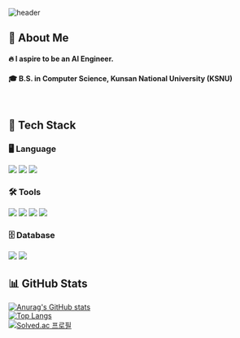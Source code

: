 ![header](https://capsule-render.vercel.app/api?type=waving&color=gradient&height=300&section=header&text=Gondra's%20GitHub%20%F0%9F%A4%97)

## 👀 About Me  
#### 🔥 I aspire to be an AI Engineer.  
#### 🎓 B.S. in Computer Science, Kunsan National University (KSNU)  
<br/>

## 🧱 Tech Stack  

### 🖥️ Language  
<img src="https://img.shields.io/badge/-A8B9CC?style=flat-square&logo=C&logoColor=white"/>  
<img src="https://img.shields.io/badge/Java-007396?style=flat-square&logo=OpenJDK&logoColor=white"/>  
<img src="https://img.shields.io/badge/Python-3776AB?style=flat-square&logo=Python&logoColor=white"/>  

### 🛠️ Tools  
<img src="https://img.shields.io/badge/Visual Studio-5C2D91?style=flat-square&logo=Visual%20Studio&logoColor=white"/>  
<img src="https://img.shields.io/badge/Android Studio-3DDC84?style=flat-square&logo=Android&logoColor=white"/>  
<img src="https://img.shields.io/badge/Jupyter-F37626?style=flat-square&logo=Jupyter&logoColor=white"/>  
<img src="https://img.shields.io/badge/VS Code-007ACC?style=flat-square&logo=Visual%20Studio%20Code&logoColor=white"/>  

### 🗄️ Database  
<img src="https://img.shields.io/badge/MySQL-4479A1?style=flat-square&logo=MySQL&logoColor=white"/>  
<img src="https://img.shields.io/badge/Firebase-DD2C00?style=flat-square&logo=Firebase&logoColor=white"/>  
<br/>

## 📊 GitHub Stats  

[![Anurag's GitHub stats](https://github-readme-stats.vercel.app/api?username=Gondra98&show_icons=true&theme=radical)](https://github.com/anuraghazra/github-readme-stats)  
[![Top Langs](https://github-readme-stats.vercel.app/api/top-langs/?username=Gondra98&layout=compact)](https://github.com/anuraghazra/github-readme-stats)  
[![Solved.ac 프로필](http://mazassumnida.wtf/api/v2/generate_badge?boj=dasseo1)](https://solved.ac/dasseo1)
